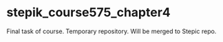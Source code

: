 # stepik_course575_chapter4
Final task of course. Temporary repository. Will be merged to Stepic repo.
